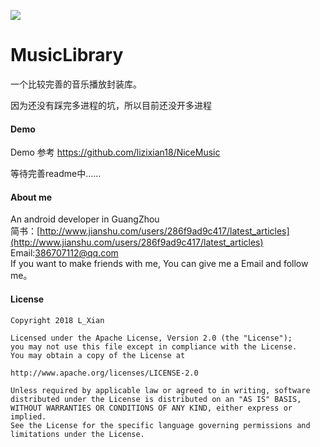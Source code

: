 ![](https://github.com/lizixian18/MusicLibrary/art/bg1.jpg?raw=true)

# MusicLibrary
一个比较完善的音乐播放封装库。

因为还没有踩完多进程的坑，所以目前还没开多进程

#### Demo
Demo 参考 https://github.com/lizixian18/NiceMusic

等待完善readme中......

#### About me
An android developer in GuangZhou  
简书：[http://www.jianshu.com/users/286f9ad9c417/latest_articles](http://www.jianshu.com/users/286f9ad9c417/latest_articles)   
Email:386707112@qq.com  
If you want to make friends with me, You can give me a Email and follow me。

#### License
```
Copyright 2018 L_Xian   

Licensed under the Apache License, Version 2.0 (the "License");  
you may not use this file except in compliance with the License.  
You may obtain a copy of the License at  

http://www.apache.org/licenses/LICENSE-2.0  

Unless required by applicable law or agreed to in writing, software  
distributed under the License is distributed on an "AS IS" BASIS,  
WITHOUT WARRANTIES OR CONDITIONS OF ANY KIND, either express or implied.  
See the License for the specific language governing permissions and  
limitations under the License.
```
